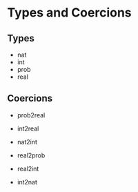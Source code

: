 # Types and Coercions

## Types

* nat
* int
* prob
* real

## Coercions

* prob2real
* int2real
* nat2int

* real2prob
* real2int
* int2nat
